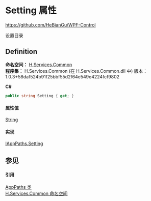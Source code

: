 # Setting 属性
https://github.com/HeBianGu/WPF-Control

设置目录



## Definition
**命名空间：** <a href="b9cdd84f-6623-a51a-f53b-465103ced202">H.Services.Common</a>  
**程序集：** H.Services.Common (在 H.Services.Common.dll 中) 版本：1.0.3+58daf524b91f25bbf55d2f64e549e4224fcf9802

**C#**
``` C#
public string Setting { get; }
```



#### 属性值
<a href="https://learn.microsoft.com/dotnet/api/system.string" target="_blank" rel="noopener noreferrer">String</a>

#### 实现
<a href="45a0033b-daea-3ee6-5a96-9d844e1d0f5b">IAppPaths.Setting</a>  


## 参见


#### 引用
<a href="9251cdb5-e417-165b-4302-78092076c7d9">AppPaths 类</a>  
<a href="b9cdd84f-6623-a51a-f53b-465103ced202">H.Services.Common 命名空间</a>  
